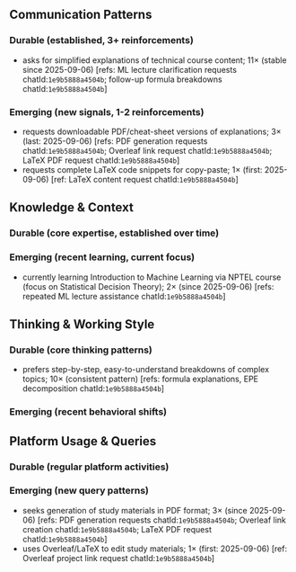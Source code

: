 ## Communication Patterns
### Durable (established, 3+ reinforcements)
- asks for simplified explanations of technical course content; 11× (stable since 2025-09-06) [refs: ML lecture clarification requests chatId:`1e9b5888a4504b`; follow-up formula breakdowns chatId:`1e9b5888a4504b`]

### Emerging (new signals, 1-2 reinforcements)
- requests downloadable PDF/cheat-sheet versions of explanations; 3× (last: 2025-09-06) [refs: PDF generation requests chatId:`1e9b5888a4504b`; Overleaf link request chatId:`1e9b5888a4504b`; LaTeX PDF request chatId:`1e9b5888a4504b`]
- requests complete LaTeX code snippets for copy-paste; 1× (first: 2025-09-06) [ref: LaTeX content request chatId:`1e9b5888a4504b`]

## Knowledge & Context
### Durable (core expertise, established over time)

### Emerging (recent learning, current focus)
- currently learning Introduction to Machine Learning via NPTEL course (focus on Statistical Decision Theory); 2× (since 2025-09-06) [refs: repeated ML lecture assistance chatId:`1e9b5888a4504b`]

## Thinking & Working Style
### Durable (core thinking patterns)
- prefers step-by-step, easy-to-understand breakdowns of complex topics; 10× (consistent pattern) [refs: formula explanations, EPE decomposition chatId:`1e9b5888a4504b`]

### Emerging (recent behavioral shifts)

## Platform Usage & Queries
### Durable (regular platform activities)

### Emerging (new query patterns)
- seeks generation of study materials in PDF format; 3× (since 2025-09-06) [refs: PDF generation requests chatId:`1e9b5888a4504b`; Overleaf link creation chatId:`1e9b5888a4504b`; LaTeX PDF request chatId:`1e9b5888a4504b`]
- uses Overleaf/LaTeX to edit study materials; 1× (first: 2025-09-06) [ref: Overleaf project link request chatId:`1e9b5888a4504b`]